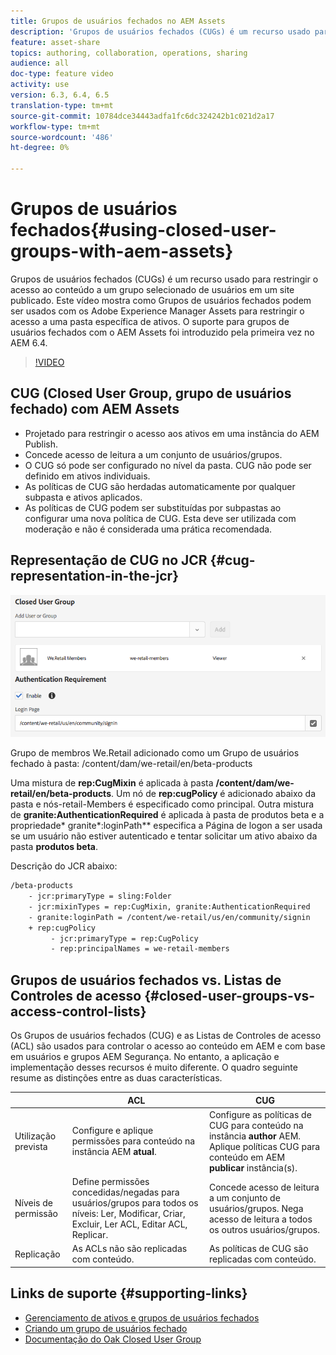 ```yaml
---
title: Grupos de usuários fechados no AEM Assets
description: 'Grupos de usuários fechados (CUGs) é um recurso usado para restringir o acesso ao conteúdo a um grupo selecionado de usuários em um site publicado. Este vídeo mostra como Grupos de usuários fechados podem ser usados com os Adobe Experience Manager Assets para restringir o acesso a uma pasta específica de ativos. O suporte para grupos de usuários fechados com o AEM Assets foi introduzido pela primeira vez no AEM 6.4. '
feature: asset-share
topics: authoring, collaboration, operations, sharing
audience: all
doc-type: feature video
activity: use
version: 6.3, 6.4, 6.5
translation-type: tm+mt
source-git-commit: 10784dce34443adfa1fc6dc324242b1c021d2a17
workflow-type: tm+mt
source-wordcount: '486'
ht-degree: 0%

---
```



# Grupos de usuários fechados{#using-closed-user-groups-with-aem-assets}

Grupos de usuários fechados (CUGs) é um recurso usado para restringir o acesso ao conteúdo a um grupo selecionado de usuários em um site publicado. Este vídeo mostra como Grupos de usuários fechados podem ser usados com os Adobe Experience Manager Assets para restringir o acesso a uma pasta específica de ativos. O suporte para grupos de usuários fechados com o AEM Assets foi introduzido pela primeira vez no AEM 6.4.

>[!VIDEO](https://video.tv.adobe.com/v/22155?quality=9&learn=on)

## CUG (Closed User Group, grupo de usuários fechado) com AEM Assets

* Projetado para restringir o acesso aos ativos em uma instância do AEM Publish.
* Concede acesso de leitura a um conjunto de usuários/grupos.
* O CUG só pode ser configurado no nível da pasta. CUG não pode ser definido em ativos individuais.
* As políticas de CUG são herdadas automaticamente por qualquer subpasta e ativos aplicados.
* As políticas de CUG podem ser substituídas por subpastas ao configurar uma nova política de CUG. Esta deve ser utilizada com moderação e não é considerada uma prática recomendada.

## Representação de CUG no JCR {#cug-representation-in-the-jcr}

![Representação de CUG no JCR](assets/closed-user-groups/folder-properties-closed-user-groups.png)

Grupo de membros We.Retail adicionado como um Grupo de usuários fechado à pasta: /content/dam/we-retail/en/beta-products

Uma mistura de **rep:CugMixin** é aplicada à pasta **/content/dam/we-retail/en/beta-products**. Um nó de **rep:cugPolicy** é adicionado abaixo da pasta e nós-retail-Members é especificado como principal. Outra mistura de **granite:AuthenticationRequired** é aplicada à pasta de produtos beta e a propriedade* granite*:loginPath** especifica a Página de logon a ser usada se um usuário não estiver autenticado e tentar solicitar um ativo abaixo da pasta **produtos beta**.

Descrição do JCR abaixo:

```xml
/beta-products
    - jcr:primaryType = sling:Folder
    - jcr:mixinTypes = rep:CugMixin, granite:AuthenticationRequired
    - granite:loginPath = /content/we-retail/us/en/community/signin
    + rep:cugPolicy
         - jcr:primaryType = rep:CugPolicy
         - rep:principalNames = we-retail-members
```

## Grupos de usuários fechados vs. Listas de Controles de acesso {#closed-user-groups-vs-access-control-lists}

Os Grupos de usuários fechados (CUG) e as Listas de Controles de acesso (ACL) são usados para controlar o acesso ao conteúdo em AEM e com base em usuários e grupos AEM Segurança. No entanto, a aplicação e implementação desses recursos é muito diferente. O quadro seguinte resume as distinções entre as duas características.

|  | ACL | CUG |
| ----------------- | -------------------------------------------------------------------------------------------------------------------------------- | ----------------------------------------------------------------------------------------------------------------------------- |
| Utilização prevista | Configure e aplique permissões para conteúdo na instância AEM **atual**. | Configure as políticas de CUG para conteúdo na instância **author** AEM. Aplique políticas CUG para conteúdo em AEM **publicar** instância(s). |
| Níveis de permissão | Define permissões concedidas/negadas para usuários/grupos para todos os níveis: Ler, Modificar, Criar, Excluir, Ler ACL, Editar ACL, Replicar. | Concede acesso de leitura a um conjunto de usuários/grupos. Nega acesso de leitura a todos os outros usuários/grupos. |
| Replicação | As ACLs não são replicadas com conteúdo. | As políticas de CUG são replicadas com conteúdo. |

## Links de suporte {#supporting-links}

* [Gerenciamento de ativos e grupos de usuários fechados](https://helpx.adobe.com/experience-manager/6-5/assets/using/managing-assets-touch-ui.html#ClosedUserGroup)
* [Criando um grupo de usuários fechado](https://helpx.adobe.com/experience-manager/6-5/sites/administering/using/cug.html)
* [Documentação do Oak Closed User Group](https://jackrabbit.apache.org/oak/docs/security/authorization/cug.html)
